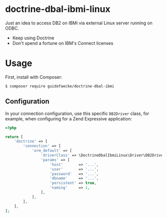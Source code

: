 # doctrine-dbal-ibmi-linux

Just an idea to access DB2 on IBMi via external Linux server running on ODBC.
- Keep using Doctrine
- Don't spend a fortune on IBM's Connect licenses

# Usage

First, install with Composer:

```
$ composer require guidofaecke/doctrine-dbal-ibmi
```

## Configuration

In your connection configuration, use this specific `DB2Driver` class, for
example, when configuring for a Zend Expressive application:

```php
<?php

return [
    'doctrine' => [
        'connection' => [
            'orm_default' => [
                'driverClass' => \DoctrineDbalIbmiLinux\Driver\DB2Driver::class,
                'params' => [
                    'host'       => '...',
                    'user'       => '...',
                    'password'   => '...',
                    'dbname'     => '...',
                    'persistent' => true,
                    'naming'     => 1,
                ],
            ],
        ],
    ],
];
```
